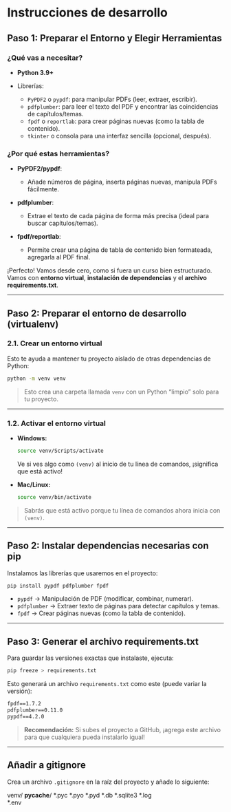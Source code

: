# Instrucciones de desarrollo

## **Paso 1: Preparar el Entorno y Elegir Herramientas**

### **¿Qué vas a necesitar?**

* **Python 3.9+**
* Librerías:

  * `PyPDF2` o `pypdf`: para manipular PDFs (leer, extraer, escribir).
  * `pdfplumber`: para leer el texto del PDF y encontrar las coincidencias de capítulos/temas.
  * `fpdf` o `reportlab`: para crear páginas nuevas (como la tabla de contenido).
  * `tkinter` o consola para una interfaz sencilla (opcional, después).

### **¿Por qué estas herramientas?**

* **PyPDF2/pypdf**:
  * Añade números de página, inserta páginas nuevas, manipula PDFs fácilmente.

* **pdfplumber**:
  * Extrae el texto de cada página de forma más precisa (ideal para buscar capítulos/temas).

* **fpdf/reportlab**:
  * Permite crear una página de tabla de contenido bien formateada, agregarla al PDF final.

¡Perfecto! Vamos desde cero, como si fuera un curso bien estructurado.
Vamos con **entorno virtual**, **instalación de dependencias** y el **archivo requirements.txt**.

---

## **Paso 2: Preparar el entorno de desarrollo (virtualenv)**

### **2.1. Crear un entorno virtual**

Esto te ayuda a mantener tu proyecto aislado de otras dependencias de Python:

```bash
python -m venv venv
```

> Esto crea una carpeta llamada `venv` con un Python “limpio” solo para tu proyecto.

---

### **1.2. Activar el entorno virtual**

* **Windows:**

  ```bash
  source venv/Scripts/activate
  ```
  Ve si ves algo como `(venv)` al inicio de tu línea de comandos, ¡significa que está activo!


* **Mac/Linux:**

  ```bash
  source venv/bin/activate
  ```

> Sabrás que está activo porque tu línea de comandos ahora inicia con `(venv)`.

---

## **Paso 2: Instalar dependencias necesarias con pip**

Instalamos las librerías que usaremos en el proyecto:

```bash
pip install pypdf pdfplumber fpdf
```

* `pypdf` → Manipulación de PDF (modificar, combinar, numerar).
* `pdfplumber` → Extraer texto de páginas para detectar capítulos y temas.
* `fpdf` → Crear páginas nuevas (como la tabla de contenido).

---

## **Paso 3: Generar el archivo requirements.txt**

Para guardar las versiones exactas que instalaste, ejecuta:

```bash
pip freeze > requirements.txt
```

Esto generará un archivo `requirements.txt` como este (puede variar la versión):

```txt
fpdf==1.7.2
pdfplumber==0.11.0
pypdf==4.2.0
```

> **Recomendación:** Si subes el proyecto a GitHub, ¡agrega este archivo para que cualquiera pueda instalarlo igual!

---

## Añadir a gitignore

Crea un archivo `.gitignore` en la raíz del proyecto y añade lo siguiente:

venv/
__pycache__/
*.pyc
*.pyo
*.pyd
*.db
*.sqlite3
*.log   
*.env

